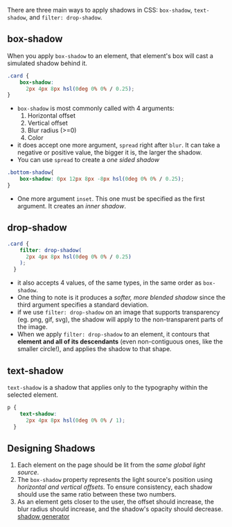 There are three main ways to apply shadows in CSS: `box-shadow`, `text-shadow`, and `filter: drop-shadow`.

## box-shadow
When you apply `box-shadow` to an element, that element's box will cast a simulated shadow behind it.
```css
.card {
    box-shadow:
      2px 4px 8px hsl(0deg 0% 0% / 0.25);
}
```
- `box-shadow` is most commonly called with 4 arguments:
	1. Horizontal offset
	2. Vertical offset
	3. Blur radius (>=0)
	4. Color
- it does accept one more argument, `spread` right after `blur`. It can take a negative or positive value, the bigger it is, the larger the shadow. 
- You can use `spread` to create a *one sided shadow*
```css
.bottom-shadow{
	box-shadow: 0px 12px 8px -8px hsl(0deg 0% 0% / 0.25);
}
```
- One more argument `inset`. This one must be specified as the first argument. It creates an *inner shadow*. 

## drop-shadow
```css
.card {
    filter: drop-shadow(
      2px 4px 8px hsl(0deg 0% 0% / 0.25)
    );
  }
```
- it also accepts 4 values, of the same types, in the same order as `box-shadow`.
- One thing to note is it produces a *softer, more blended shadow* since the third argument specifies a standard deviation.
- if we use `filter: drop-shadow` on an image that supports transparency (eg. png, gif, svg), the shadow will apply to the non-transparent parts of the image.
- When we apply `filter: drop-shadow` to an element, it contours that **element and all of its descendants** (even non-contiguous ones, like the smaller circle!), and applies the shadow to that shape.


## text-shadow
`text-shadow` is a shadow that applies only to the typography within the selected element.
```css
p {
    text-shadow:
      2px 4px 8px hsl(0deg 0% 0% / 1);
  }
```

## Designing Shadows
1. Each element on the page should be lit from the *same global light source*.
2. The `box-shadow` property represents the light source's position using *horizontal and vertical offsets*. To ensure consistency, each shadow should use the same ratio between these two numbers.
3. As an element gets closer to the user, the offset should increase, the blur radius should increase, and the shadow's opacity should decrease.
[shadow generator](https://www.joshwcomeau.com/shadow-palette/)